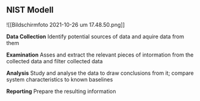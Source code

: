 ## NIST Modell

![[Bildschirmfoto 2021-10-26 um 17.48.50.png]]

**Data Collection**
Identify potential sources of data and aquire data from them

**Examination**
Asses and extract the relevant pieces of intormation from the collected data and filter collected data

**Analysis**
Study and analyse the data to draw conclusions from it; compare system characteristics to known baselines

**Reporting**
Prepare the resulting information